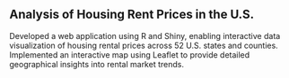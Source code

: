 ## Analysis of Housing Rent Prices in the U.S.


Developed a web application using R and Shiny, enabling interactive data visualization of housing rental prices across 52 U.S. states and counties. Implemented an interactive map using Leaflet to provide detailed geographical insights into rental market trends.

